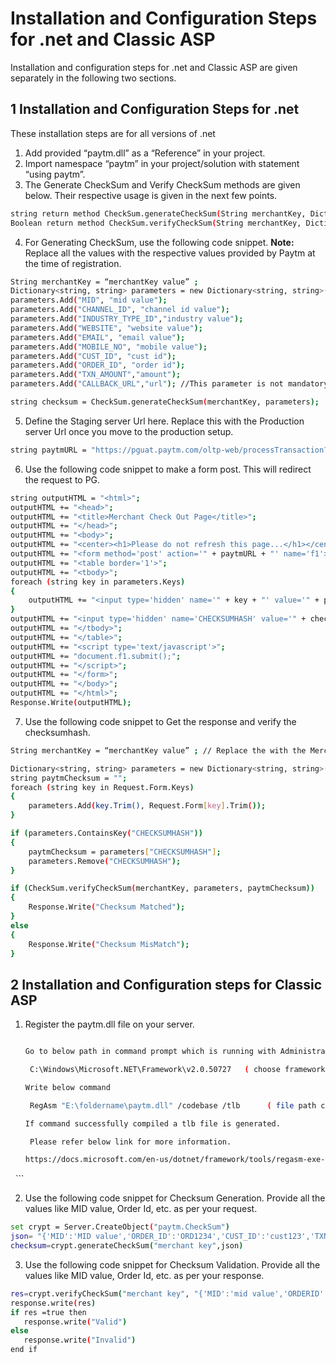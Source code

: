 # Installation and Configuration Steps for .net and Classic ASP

Installation and configuration steps for .net and Classic ASP are given separately in the following two sections.

## 1 Installation and Configuration Steps for .net

These installation steps are for all versions of .net

1. Add provided “paytm.dll” as a “Reference” in your project.
2. Import namespace “paytm” in your project/solution with statement “using paytm”.
3. The Generate CheckSum and Verify CheckSum methods are given below. Their respective usage is given in the next few points.

 ```sh
 string return method CheckSum.generateCheckSum(String merchantKey, Dictionary<String, String> parameters)
 Boolean return method CheckSum.verifyCheckSum(String merchantKey, Dictionary<String, String> parameters, String checkSum)
 ```
4. For Generating CheckSum, use the following code snippet. **Note:** Replace all the values with the respective values provided by Paytm at the time of registration.
 ```sh
 String merchantKey = “merchantKey value” ;
 Dictionary<string, string> parameters = new Dictionary<string, string>();
 parameters.Add("MID", "mid value");
 parameters.Add("CHANNEL_ID", "channel id value");
 parameters.Add("INDUSTRY_TYPE_ID","industry value");
 parameters.Add("WEBSITE", "website value");
 parameters.Add("EMAIL", "email value");
 parameters.Add("MOBILE_NO", "mobile value");
 parameters.Add("CUST_ID", "cust id");
 parameters.Add("ORDER_ID", "order id");
 parameters.Add("TXN_AMOUNT","amount");
 parameters.Add("CALLBACK_URL","url"); //This parameter is not mandatory. Use this to pass the callback url dynamically.
 
 string checksum = CheckSum.generateCheckSum(merchantKey, parameters);
 ```
5. Define the Staging server Url here. Replace this with the Production server Url once you move to the production setup.
 ```sh
 string paytmURL = "https://pguat.paytm.com/oltp-web/processTransaction?orderid=" + orderid;
 ```

6. Use the following code snippet to make a form post. This will redirect the request to PG.
 ```sh
 string outputHTML = "<html>";
 outputHTML += "<head>";
 outputHTML += "<title>Merchant Check Out Page</title>";
 outputHTML += "</head>";
 outputHTML += "<body>";
 outputHTML += "<center><h1>Please do not refresh this page...</h1></center>";
 outputHTML += "<form method='post' action='" + paytmURL + "' name='f1'>";
 outputHTML += "<table border='1'>";
 outputHTML += "<tbody>";
 foreach (string key in parameters.Keys)
 {
     outputHTML += "<input type='hidden' name='" + key + "' value='" + parameters[key] + "'>";
 }
 outputHTML += "<input type='hidden' name='CHECKSUMHASH' value='" + checksum + "'>";
 outputHTML += "</tbody>";
 outputHTML += "</table>";
 outputHTML += "<script type='text/javascript'>";
 outputHTML += "document.f1.submit();";
 outputHTML += "</script>";
 outputHTML += "</form>";
 outputHTML += "</body>";
 outputHTML += "</html>";
 Response.Write(outputHTML);
 ```
7. Use the following code snippet to Get the response and verify the checksumhash. 
 ```sh
 String merchantKey = “merchantKey value” ; // Replace the with the Merchant Key provided by Paytm at the time of registration.

 Dictionary<string, string> parameters = new Dictionary<string, string>();
 string paytmChecksum = "";
 foreach (string key in Request.Form.Keys)
 {
     parameters.Add(key.Trim(), Request.Form[key].Trim());
 }

 if (parameters.ContainsKey("CHECKSUMHASH"))
 {
     paytmChecksum = parameters["CHECKSUMHASH"];
     parameters.Remove("CHECKSUMHASH");
 }

 if (CheckSum.verifyCheckSum(merchantKey, parameters, paytmChecksum))
 {
     Response.Write("Checksum Matched");
 }
 else
 {
     Response.Write("Checksum MisMatch");
 }
 ```

## 2 Installation and Configuration steps for Classic ASP

1. Register the paytm.dll file on your server.
  
   ```sh
   
   Go to below path in command prompt which is running with Administrator access.
   
   	C:\Windows\Microsoft.NET\Framework\v2.0.50727   ( choose framework as per your requirement )
   
   Write below command 
   
   	RegAsm "E:\foldername\paytm.dll" /codebase /tlb      ( file path can be changed as per directory structure )
   
   If command successfully compiled a tlb file is generated. 
   
   	Please refer below link for more information.
   
   https://docs.microsoft.com/en-us/dotnet/framework/tools/regasm-exe-assembly-registration-tool
   
   ```

2. Use the following code snippet for Checksum Generation. Provide all the values like MID value, Order Id, etc. as per your request.

 ```sh
 set crypt = Server.CreateObject("paytm.CheckSum")
 json= "{'MID':'MID value','ORDER_ID':'ORD1234','CUST_ID':'cust123','TXN_AMOUNT':'10','CHANNEL_ID':'WEB','INDUSTRY_TYPE_ID':'Retail','WEBSITE':'worldpressplg'}"
 checksum=crypt.generateCheckSum("merchant key",json)
 ```

3. Use the following code snippet for Checksum Validation. Provide all the values like MID value, Order Id, etc. as per your response.

 ```sh
 res=crypt.verifyCheckSum("merchant key", "{'MID':'mid value','ORDERID':'32109259','TXNAMOUNT':'10','CURRENCY':'INR','TXNID':'txn id value','BANKTXNID':'bank txn id','STATUS':'TXN_SUCCESS','RESPCODE':'01','RESPMSG':'Txn Successful.','TXNDATE':'2015-01-03 14:53:32.0','GATEWAYNAME':'WALLET','BANKNAME':'','PAYMENTMODE':'PPI'}", "CHECKSUMHASH value")
 response.write(res)
 if res =true then
	response.write("Valid")
 else
	response.write("Invalid")
 end if
 ```
